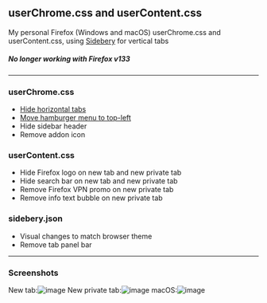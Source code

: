 ## userChrome.css and userContent.css
My personal Firefox (Windows and macOS) userChrome.css and userContent.css, using [Sidebery](https://github.com/mbnuqw/sidebery) for vertical tabs
##### No longer working with Firefox v133
---
### userChrome.css
- [Hide horizontal tabs](https://github.com/Timvde/UserChrome-Tweaks/blob/master/sidebar/hide-sidebar-header.css)
- [Move hamburger menu to top-left](https://github.com/Timvde/UserChrome-Tweaks/blob/master/hamburger/move-to-top-left-Linux-Windows.css)
- Hide sidebar header
- Remove addon icon

### userContent.css
- Hide Firefox logo on new tab and new private tab
- Hide search bar on new tab and new private tab
- Remove Firefox VPN promo on new private tab
- Remove info text bubble on new private tab

### sidebery.json
- Visual changes to match browser theme
- Remove tab panel bar

---
### Screenshots
New tab:![image](https://user-images.githubusercontent.com/67237406/155901391-6ae3c609-fb41-42d9-b3c4-6741bf9fd597.png)
New private tab:![image](https://user-images.githubusercontent.com/67237406/155901490-eaf3f31f-f2f8-4026-b0ee-597f9f411485.png)
macOS:![image](https://github.com/aetizazsameer/userChrome-userContent/assets/67237406/2e62c7f3-c9a4-421f-9582-84c92c3c378d)
